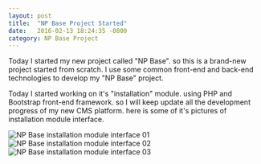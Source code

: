 ```yaml
---
layout: post
title:  "NP Base Project Started"
date:   2016-02-13 18:24:35 -0800
category: NP Base Project
---
```


Today I started my new project called "NP Base". so this is a brand-new project started from scratch. I use some common front-end and back-end technologies to develop my "NP Base" project.
<!--more-->

Today I started working on it's "installation" module. using PHP and Bootstrap front-end framework. so I will keep update all the development progress of my new CMS platform. here is some of it's pictures of installation module interface.

<img src="https://1.bp.blogspot.com/-Tgo9ONO5qdE/VsCM84Nk9yI/AAAAAAAAAZY/OX-68VSrfkM/s1600/np_base_installation_module_01.png" alt="NP Base installation module interface 01">

<img src="https://2.bp.blogspot.com/-am-aqDA77xM/VsCM8ziBMQI/AAAAAAAAAZg/hB1U_8_if8U/s1600/np_base_installation_module_02.png" alt="NP Base installation module interface 02">

<img src="https://3.bp.blogspot.com/-C_9Ca5123Ws/VsCM802RVFI/AAAAAAAAAZc/C8XhKcaAh94/s1600/np_base_installation_module_03.png" alt="NP Base installation module interface 03">